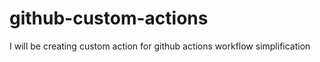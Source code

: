 # github-custom-actions
I will be creating custom action for github actions workflow simplification
